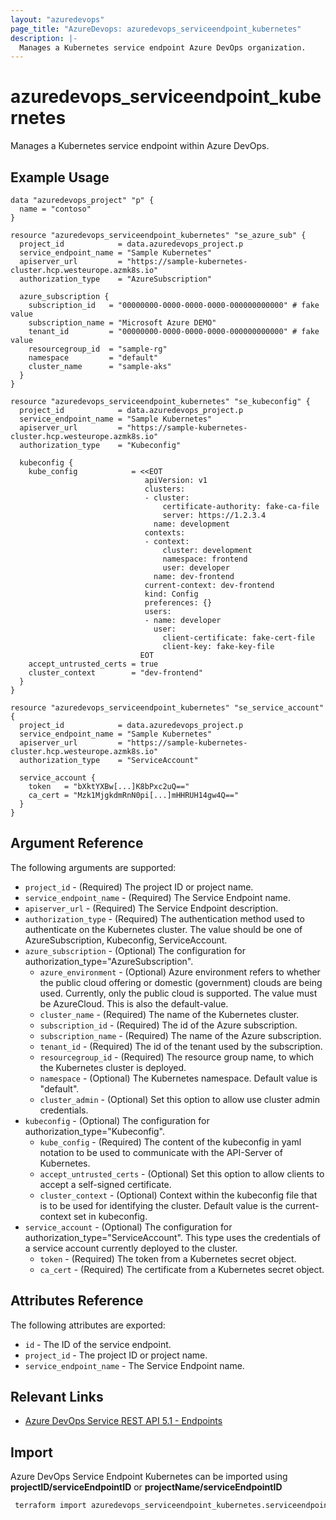 ```yaml
---
layout: "azuredevops"
page_title: "AzureDevops: azuredevops_serviceendpoint_kubernetes"
description: |-
  Manages a Kubernetes service endpoint Azure DevOps organization.
---
```


# azuredevops_serviceendpoint_kubernetes

Manages a Kubernetes service endpoint within Azure DevOps.

## Example Usage

```hcl
data "azuredevops_project" "p" {
  name = "contoso"
}

resource "azuredevops_serviceendpoint_kubernetes" "se_azure_sub" {
  project_id            = data.azuredevops_project.p
  service_endpoint_name = "Sample Kubernetes"
  apiserver_url         = "https://sample-kubernetes-cluster.hcp.westeurope.azmk8s.io"
  authorization_type    = "AzureSubscription"

  azure_subscription {
    subscription_id   = "00000000-0000-0000-0000-000000000000" # fake value
    subscription_name = "Microsoft Azure DEMO"
    tenant_id         = "00000000-0000-0000-0000-000000000000" # fake value
    resourcegroup_id  = "sample-rg"
    namespace         = "default"
    cluster_name      = "sample-aks"
  }
}

resource "azuredevops_serviceendpoint_kubernetes" "se_kubeconfig" {
  project_id            = data.azuredevops_project.p
  service_endpoint_name = "Sample Kubernetes"
  apiserver_url         = "https://sample-kubernetes-cluster.hcp.westeurope.azmk8s.io"
  authorization_type    = "Kubeconfig"

  kubeconfig {
    kube_config            = <<EOT
                              apiVersion: v1
                              clusters:
                              - cluster:
                                  certificate-authority: fake-ca-file
                                  server: https://1.2.3.4
                                name: development
                              contexts:
                              - context:
                                  cluster: development
                                  namespace: frontend
                                  user: developer
                                name: dev-frontend
                              current-context: dev-frontend
                              kind: Config
                              preferences: {}
                              users:
                              - name: developer
                                user:
                                  client-certificate: fake-cert-file
                                  client-key: fake-key-file
                             EOT
    accept_untrusted_certs = true
    cluster_context        = "dev-frontend"
  }
}

resource "azuredevops_serviceendpoint_kubernetes" "se_service_account" {
  project_id            = data.azuredevops_project.p
  service_endpoint_name = "Sample Kubernetes"
  apiserver_url         = "https://sample-kubernetes-cluster.hcp.westeurope.azmk8s.io"
  authorization_type    = "ServiceAccount"

  service_account {
    token   = "bXktYXBw[...]K8bPxc2uQ=="
    ca_cert = "Mzk1MjgkdmRnN0pi[...]mHHRUH14gw4Q=="
  }
}
```

## Argument Reference

The following arguments are supported:

- `project_id` - (Required) The project ID or project name.
- `service_endpoint_name` - (Required) The Service Endpoint name.
- `apiserver_url` - (Required) The Service Endpoint description.
- `authorization_type` - (Required) The authentication method used to authenticate on the Kubernetes cluster. The value should be one of AzureSubscription, Kubeconfig, ServiceAccount.
- `azure_subscription` - (Optional) The configuration for authorization_type="AzureSubscription".
  - `azure_environment` - (Optional) Azure environment refers to whether the public cloud offering or domestic (government) clouds are being used. Currently, only the public cloud is supported. The value must be AzureCloud. This is also the default-value.
  - `cluster_name` - (Required) The name of the Kubernetes cluster.
  - `subscription_id` - (Required) The id of the Azure subscription.
  - `subscription_name` - (Required) The name of the Azure subscription.
  - `tenant_id` - (Required) The id of the tenant used by the subscription.
  - `resourcegroup_id` - (Required) The resource group name, to which the Kubernetes cluster is deployed.
  - `namespace` - (Optional) The Kubernetes namespace. Default value is "default".
  - `cluster_admin` - (Optional) Set this option to allow use cluster admin credentials.
- `kubeconfig` - (Optional) The configuration for authorization_type="Kubeconfig".
  - `kube_config` - (Required) The content of the kubeconfig in yaml notation to be used to communicate with the API-Server of Kubernetes.
  - `accept_untrusted_certs` - (Optional) Set this option to allow clients to accept a self-signed certificate.
  - `cluster_context` - (Optional) Context within the kubeconfig file that is to be used for identifying the cluster. Default value is the current-context set in kubeconfig.
- `service_account` - (Optional) The configuration for authorization_type="ServiceAccount". This type uses the credentials of a service account currently deployed to the cluster.
  - `token` - (Required) The token from a Kubernetes secret object.
  - `ca_cert` - (Required) The certificate from a Kubernetes secret object.

## Attributes Reference

The following attributes are exported:

- `id` - The ID of the service endpoint.
- `project_id` - The project ID or project name.
- `service_endpoint_name` - The Service Endpoint name.

## Relevant Links

- [Azure DevOps Service REST API 5.1 - Endpoints](https://docs.microsoft.com/en-us/rest/api/azure/devops/serviceendpoint/endpoints?view=azure-devops-rest-5.1)

## Import

Azure DevOps Service Endpoint Kubernetes can be imported using **projectID/serviceEndpointID** or **projectName/serviceEndpointID**

```sh
 terraform import azuredevops_serviceendpoint_kubernetes.serviceendpoint 00000000-0000-0000-0000-000000000000/00000000-0000-0000-0000-000000000000
```
